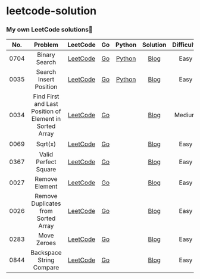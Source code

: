# leetcode-solution

###  My own LeetCode solutions🎯

| No.  |                         Problem                         |                           LeetCode                           |                              Go                              |                            Python                            |                           Solution                           | Difficulty | <span style="display:inline-block;width:100px">Tag</span> |
| :--: | :-----------------------------------------------------: | :----------------------------------------------------------: | :----------------------------------------------------------: | :----------------------------------------------------------: | :----------------------------------------------------------: | :--------: | :-------------------------------------------------------: |
| 0704 |                      Binary Search                      | [LeetCode](https://leetcode-cn.com/problems/binary-search/)  | [Go](https://github.com/hiWyatt/leetcode-solutions/blob/main/src/0704.Binary%20Search/0704.Binary%20Search.go) | [Python](https://github.com/hiWyatt/leetcode-solutions/blob/main/src/0704.Binary%20Search/0704.Binary%20Search.py) | [Blog](https://wangyi.one/leetcode0704.%E4%BA%8C%E5%88%86%E6%9F%A5%E6%89%BE/) |    Easy    |                           二分                            |
| 0035 |                 Search Insert Position                  | [LeetCode](https://leetcode-cn.com/problems/search-insert-position/) | [Go](https://github.com/hiWyatt/leetcode-solutions/blob/main/src/0035.Search%20Insert%20Position/0035.Search%20Insert%20Position.go) | [Python](https://github.com/hiWyatt/leetcode-solutions/blob/main/src/0035.Search%20Insert%20Position/0035.Search%20Insert%20Position.py) | [Blog](https://wangyi.one/leetcode0035.%E6%90%9C%E7%B4%A2%E6%8F%92%E5%85%A5%E4%BD%8D%E7%BD%AE/) |    Easy    |                           二分                            |
| 0034 | Find First and Last Position of Element in Sorted Array | [LeetCode](https://leetcode-cn.com/problems/find-first-and-last-position-of-element-in-sorted-array/) | [Go](https://github.com/hiWyatt/leetcode-solutions/blob/main/src/0034.%20Find%20First%20and%20Last%20Position%20of%20Element%20in%20Sorted%20Array/0034.%20Find%20First%20and%20Last%20Position%20of%20Element%20in%20Sorted%20Array.go) |                                                              | [Blog](https://wangyi.one/leetcode0034.%E6%9F%A5%E6%89%BE%E5%85%83%E7%B4%A0%E4%BD%8D%E7%BD%AE/) |   Medium   |                           二分                            |
| 0069 |                         Sqrt(x)                         |     [LeetCode](https://leetcode-cn.com/problems/sqrtx/)      | [Go](https://github.com/hiWyatt/leetcode-solutions/blob/main/src/0069.%20Sqrt(x)/0069.%20Sqrt(x).go) |                                                              | [Blog](https://wangyi.one/leetcode0069.-x%E7%9A%84%E5%B9%B3%E6%96%B9%E6%A0%B9/) |    Easy    |                           二分                            |
| 0367 |                  Valid Perfect Square                   | [LeetCode](https://leetcode-cn.com/problems/valid-perfect-square/) | [Go](https://github.com/hiWyatt/leetcode-solutions/blob/main/src/0367.%20Valid%20Perfect%20Square/0367.%20Valid%20Perfect%20Square.go) |                                                              | [Blog](https://wangyi.one/leetcode-0367.%E6%9C%89%E6%95%88%E7%9A%84%E5%AE%8C%E5%85%A8%E5%B9%B3%E6%96%B9%E6%95%B0/) |    Easy    |                           二分                            |
| 0027 |                     Remove Element                      | [LeetCode](https://leetcode-cn.com/problems/remove-element/) | [Go](https://github.com/hiWyatt/leetcode-solutions/blob/main/src/0027.%20Remove%20Element/0027.%20Remove%20Element.go) |                                                              |      [Blog](https://wangyi.one/leetcode-0027.移除元素/)      |    Easy    |                          双指针                           |
| 0026 |           Remove Duplicates from Sorted Array           | [LeetCode](https://leetcode-cn.com/problems/remove-duplicates-from-sorted-array/) | [Go](https://github.com/hiWyatt/leetcode-solutions/blob/main/src/0026.%20Remove%20Duplicates%20from%20Sorted%20Array/0026.%20Remove%20Duplicates%20from%20Sorted%20Array.go) |                                                              | [Blog](https://wangyi.one/leetcode-0026.删除数组中的重复项/) |    Easy    |                          双指针                           |
| 0283 |                       Move Zeroes                       |  [LeetCode](https://leetcode-cn.com/problems/move-zeroes/)   | [Go](https://github.com/hiWyatt/leetcode-solutions/blob/main/src/0283.%20Move%20Zeroes/0283.%20Move%20Zeroes.go) |                                                              |       [Blog](https://wangyi.one/leetcode-0283.移动零/)       |    Easy    |                          双指针                           |
| 0844 |                Backspace String Compare                 | [LeetCode](https://leetcode-cn.com/problems/backspace-string-compare/) | [Go](https://github.com/hiWyatt/leetcode-solutions/blob/main/src/0844.%20Backspace%20String%20Compare/0844.%20Backspace%20String%20Compare.go) |                                                              | [Blog](https://wangyi.one/leetcode-0844.比较含退格的字符串/) |    Easy    |                          双指针                           |

